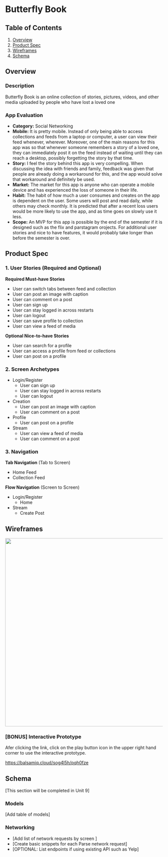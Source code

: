# Butterfly Book

## Table of Contents
1. [Overview](#Overview)
1. [Product Spec](#Product-Spec)
1. [Wireframes](#Wireframes)
2. [Schema](#Schema)

## Overview
### Description
Butterfly Book is an online collection of stories, pictures, videos, and other media uploaded by people who have lost a loved one

### App Evaluation
- **Category:** Social Networking
- **Mobile:** It is pretty mobile. Instead of only being able to access collections and feeds from a laptop or computer, a user can view their feed whenever, wherever. Moreover, one of the main reasons for this app was so that whenever someone remembers a story of a loved one, they can immediately post it on the feed instead of waiting until they can reach a desktop, possibly forgetting the story by that time.
- **Story:** I feel the story behind this app is very compelling. When discussing the idea with friends and family, feedback was given that people are already doing a workaround for this, and the app would solve that workaround and definitely be used. 
- **Market:** The market for this app is anyone who can operate a mobile device and has experienced the loss of someone in their life.
- **Habit:** The habit of how much a user consumes and creates on the app is dependent on the user. Some users will post and read daily, while others may check monthly. It is predicted that after a recent loss users would be more likely to use the app, and as time goes on slowly use it less.
- **Scope:** An MVP for this app is possible by the end of the semester if it is designed such as the flix and parstagram orojects. For additional user stories and nice to have features, it would probably take longer than before the semester is over.

## Product Spec

### 1. User Stories (Required and Optional)

**Required Must-have Stories**

* User can switch tabs between feed and collection
* User can post an image with caption
* User can comment on a post
* User can sign up 
* User can stay logged in across restarts
* User can logout
* User can save profile to collection
* User can view a feed of media

**Optional Nice-to-have Stories**

* User can search for a profile
* User can access a profile from feed or collections
* User can post on a profile

### 2. Screen Archetypes

* Login/Register
   * User can sign up
   * User can stay logged in across restarts
   * User can logout
* Creation
   * User can post an image with caption
   * User can comment on a post
* Profile
   * User can post on a profile
* Stream
   * User can view a feed of media
   * User can comment on a post

### 3. Navigation

**Tab Navigation** (Tab to Screen)

* Home Feed
* Collection Feed

**Flow Navigation** (Screen to Screen)

* Login/Register
   * Home
* Stream 
   * Create Post

## Wireframes
<img src="https://i.imgur.com/w5c4ENZ.jpg" width=600>


### [BONUS] Interactive Prototype
Afer clicking the link, click on the play button icon in the upper right hand corner to use the interactive prototype. 

https://balsamiq.cloud/sog4l5h/pqh0fze

## Schema 
[This section will be completed in Unit 9]
### Models
[Add table of models]
### Networking
- [Add list of network requests by screen ]
- [Create basic snippets for each Parse network request]
- [OPTIONAL: List endpoints if using existing API such as Yelp]


